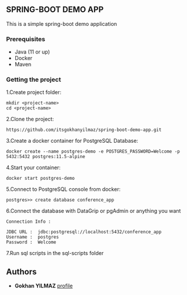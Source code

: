 ## SPRING-BOOT DEMO APP

This is a simple spring-boot demo application

### Prerequisites

- Java (11 or up)
- Docker
- Maven

### Getting the project

1.Create project folder:
```
mkdir <project-name>
cd <project-name>
```

2.Clone the project:
```
https://github.com/itsgokhanyilmaz/spring-boot-demo-app.git
```

3.Create a docker container for PostgreSQL Database:
```
docker create --name postgres-demo -e POSTGRES_PASSWORD=Welcome -p 5432:5432 postgres:11.5-alpine
```
4.Start your container:
```
docker start postgres-demo
```
5.Connect to PostgreSQL console from docker:
```
postgres>> create database conference_app
```

6.Connect the database with DataGrip or pgAdmin or anything you want
```
Connection Info : 

JDBC URL :  jdbc:postgresql://localhost:5432/conference_app
Username :  postgres
Password :  Welcome 

```

7.Run sql scripts in the sql-scripts folder


## Authors
* **Gokhan YILMAZ** [profile](https://github.com/itsgokhanyilmaz)
